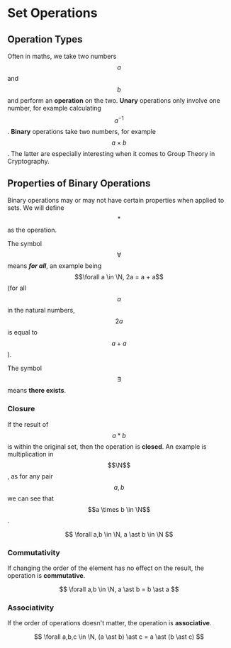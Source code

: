 # Set Operations

## Operation Types

Often in maths, we take two numbers $$a$$ and $$b$$ and perform an **operation** on the two. **Unary** operations only involve one number, for example calculating $$a^{-1}$$. **Binary** operations take two numbers, for example $$a \times b$$. The latter are especially interesting when it comes to Group Theory in Cryptography.

## Properties of Binary Operations

Binary operations may or may not have certain properties when applied to sets. We will define $$\ast$$ as the operation.

The symbol $$\forall$$ means _**for all**_, an example being $$\forall a \in \N, 2a = a + a$$ (for all $$a$$ in the natural numbers, $$2a$$ is equal to $$a + a$$).

The symbol $$\exists$$ means **there exists**.

### Closure

If the result of $$a \ast b$$ is within the original set, then the operation is **closed**. An example is multiplication in $$\N$$, as for any pair $$a,b$$ we can see that $$a \times b \in \N$$.

$$
\forall a,b \in \N, a \ast b \in \N
$$

### Commutativity

If changing the order of the element has no effect on the result, the operation is **commutative**.

$$
\forall a,b \in \N, a \ast b = b \ast a
$$

### Associativity

If the order of operations doesn't matter, the operation is **associative**.

$$
\forall a,b,c \in \N, (a \ast b) \ast c = a \ast (b \ast c)
$$

